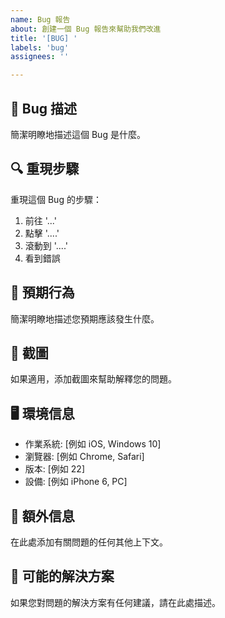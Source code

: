 ```yaml
---
name: Bug 報告
about: 創建一個 Bug 報告來幫助我們改進
title: '[BUG] '
labels: 'bug'
assignees: ''

---
```


## 🐛 Bug 描述
簡潔明瞭地描述這個 Bug 是什麼。

## 🔍 重現步驟
重現這個 Bug 的步驟：
1. 前往 '...'
2. 點擊 '....'
3. 滾動到 '....'
4. 看到錯誤

## 📱 預期行為
簡潔明瞭地描述您預期應該發生什麼。

## 📸 截圖
如果適用，添加截圖來幫助解釋您的問題。

## 🖥️ 環境信息
 - 作業系統: [例如 iOS, Windows 10]
 - 瀏覽器: [例如 Chrome, Safari]
 - 版本: [例如 22]
 - 設備: [例如 iPhone 6, PC]

## 📝 額外信息
在此處添加有關問題的任何其他上下文。

## 🔧 可能的解決方案
如果您對問題的解決方案有任何建議，請在此處描述。
